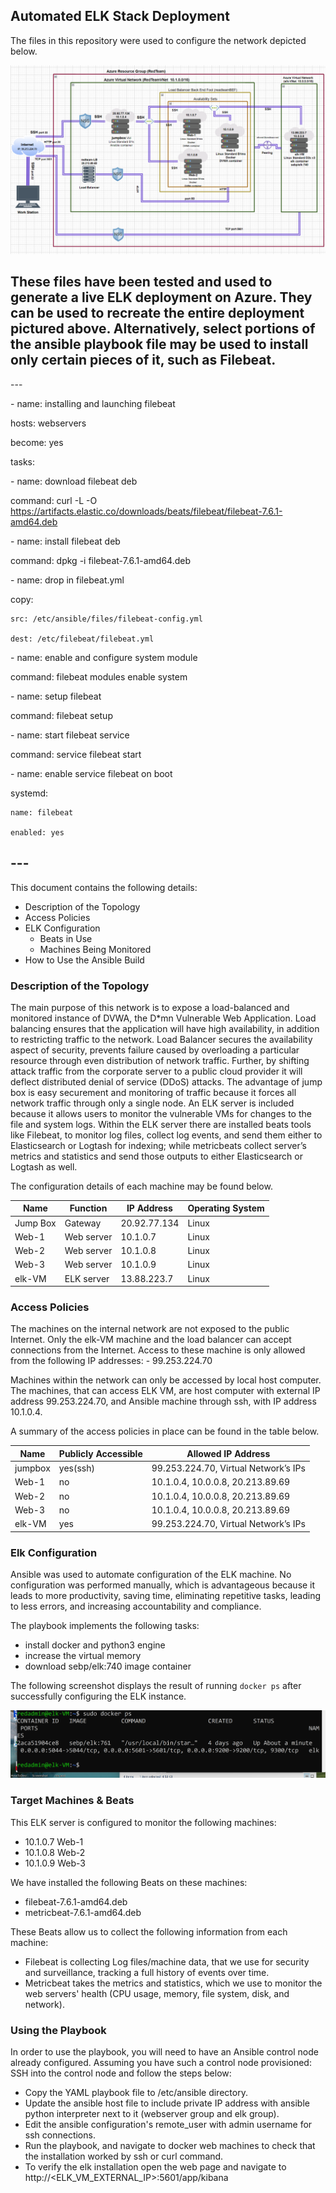 ## Automated ELK Stack Deployment
The files in this repository were used to configure the network depicted below.

![diagram](Diagrams/Cloud_Diagram.png.png?raw=true)


These files have been tested and used to generate a live ELK deployment on Azure. They can be used to recreate the entire deployment pictured above. Alternatively, select portions of the ansible playbook file may be used to install only certain pieces of it, such as Filebeat.
--
\---

\- name: installing and launching filebeat

  hosts: webservers
  
  become: yes
  
  tasks:
  
\- name: download filebeat deb

  command: curl -L -O https://artifacts.elastic.co/downloads/beats/filebeat/filebeat-7.6.1-amd64.deb 
  
\- name: install filebeat deb

  command: dpkg -i filebeat-7.6.1-amd64.deb

\- name: drop in filebeat.yml 

  copy:
  
    src: /etc/ansible/files/filebeat-config.yml
    
    dest: /etc/filebeat/filebeat.yml
    
\- name: enable and configure system module

  command: filebeat modules enable system
  
\- name: setup filebeat

  command: filebeat setup
  
\- name: start filebeat service

  command: service filebeat start
  
\- name: enable service filebeat on boot

  systemd:
  
    name: filebeat
    
    enabled: yes
    
\---
--
This document contains the following details:
- Description of the Topology
- Access Policies
- ELK Configuration
  - Beats in Use
  - Machines Being Monitored
- How to Use the Ansible Build

### Description of the Topology
The main purpose of this network is to expose a load-balanced and monitored instance of DVWA, the D*mn Vulnerable Web Application. Load balancing ensures that the application will have high availability, in addition to restricting traffic to the network. Load Balancer secures the availability aspect of security, prevents failure caused by overloading a particular resource through even distribution of network traffic. Further, by shifting attack traffic from the corporate server to a public cloud provider it will deflect distributed denial of service (DDoS) attacks. The advantage of jump box is easy securement and monitoring of traffic because it forces all network traffic  through only a single node. An ELK server is included because it allows users to monitor the vulnerable VMs for changes to the file and system logs. Within the ELK server there are installed beats tools like Filebeat, to monitor log files, collect log events, and send them either to Elasticsearch or Logtash for indexing; while metricbeats collect server’s metrics and statistics and send those outputs to either Elasticsearch or Logtash as well. 

The configuration details of each machine may be found below.

|  Name      |  Function    | IP Address      |  Operating System  |
|------------|--------------|-----------------|--------------------|
|  Jump Box  |  Gateway     |  20.92.77.134   |  Linux             |
|  Web-1     |  Web server  |  10.1.0.7       |  Linux             |
|  Web-2     |  Web server  |  10.1.0.8       |  Linux             |
|  Web-3     |  Web server  |  10.1.0.9       |  Linux             |
|  elk-VM    |  ELK server  |  13.88.223.7    |  Linux             |

### Access Policies
The machines on the internal network are not exposed to the public Internet. Only the elk-VM machine and the load balancer can accept connections from the Internet. Access to these machine is only allowed from the following IP addresses:
	- 99.253.224.70 

Machines within the network can only be accessed by local host computer.
The machines, that can access ELK VM, are host computer with external IP address 99.253.224.70, and Ansible machine through ssh, with IP address 10.1.0.4. 

A summary of the access policies in place can be found in the table below.

|Name   |Publicly Accessible   | Allowed IP Address                    |
|-------|----------------------|---------------------------------------|
|jumpbox|yes(ssh)              | 99.253.224.70, Virtual Network’s IPs    |
|Web-1  |no                    | 10.1.0.4, 10.0.0.8, 20.213.89.69      |
|Web-2  |no                    | 10.1.0.4, 10.0.0.8, 20.213.89.69      |
|Web-3  |no                    | 10.1.0.4, 10.0.0.8, 20.213.89.69      |
|elk-VM |yes                   |99.253.224.70, Virtual Network’s IPs   |

### Elk Configuration
 
Ansible was used to automate configuration of the ELK machine. No configuration was performed manually, which is advantageous because it leads to more productivity, saving time, eliminating repetitive tasks, leading to less errors, and increasing accountability and compliance.

The playbook implements the following tasks:
- install docker and python3 engine  
- increase the virtual memory
- download sebp/elk:740 image container

The following screenshot displays the result of running `docker ps` after successfully configuring the ELK instance.

![images](images/docker_ps_output.png?raw=true)

### Target Machines & Beats
This ELK server is configured to monitor the following machines:
- 10.1.0.7 Web-1	
- 10.1.0.8 Web-2	
- 10.1.0.9 Web-3

We have installed the following Beats on these machines:
- filebeat-7.6.1-amd64.deb
- metricbeat-7.6.1-amd64.deb

These Beats allow us to collect the following information from each machine:
- Filebeat is collecting Log files/machine data, that we use for security and surveillance, tracking a full history of events over time.
- Metricbeat takes the metrics and statistics, which we use to monitor the web servers' health (CPU usage, memory, file system, disk, and network).

### Using the Playbook
In order to use the playbook, you will need to have an Ansible control node already configured. Assuming you have such a control node provisioned: 
SSH into the control node and follow the steps below:
- Copy the YAML playbook file to /etc/ansible directory.
- Update the ansible host file to include private IP address with ansible python interpreter next to it (webserver group and elk group).
- Edit the ansible configuration's remote_user with admin username for ssh connections. 
- Run the playbook, and navigate to docker web machines to check that the installation worked by ssh or curl command.
- To verify the elk installation open the web page and navigate to http://<ELK_VM_EXTERNAL_IP>:5601/app/kibana



